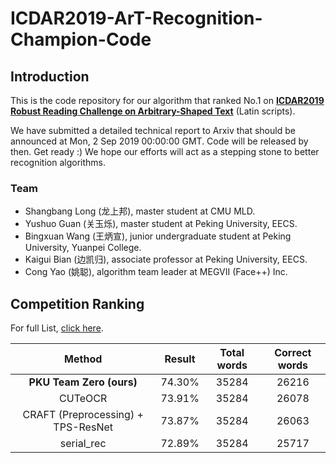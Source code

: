 # ICDAR2019-ArT-Recognition-Champion-Code

## Introduction

This is the code repository for our algorithm that ranked No.1 on [__ICDAR2019 Robust Reading Challenge on Arbitrary-Shaped Text__](https://rrc.cvc.uab.es/?ch=14&com=introduction) (Latin scripts). 

We have submitted a detailed technical report to Arxiv that should be announced at Mon, 2 Sep 2019 00:00:00 GMT. Code will be released by then. Get ready :) We hope our efforts will act as a stepping stone to better recognition algorithms.

### Team
- Shangbang Long (龙上邦), master student at CMU MLD.
- Yushuo Guan (关玉烁), master student at Peking University, EECS.
- Bingxuan Wang (王炳宣), junior undergraduate student at Peking University, Yuanpei College.
- Kaigui Bian (边凯归), associate professor at Peking University, EECS.
- Cong Yao (姚聪), algorithm team leader at MEGVII (Face++) Inc.


## Competition Ranking

For full List, [click here](https://rrc.cvc.uab.es/?ch=14&com=evaluation&task=2).

| Method | Result | Total words | Correct words |
|:------:|:------:|:------:|:------:|
| __PKU Team Zero (ours)__ | 74.30% | 35284 | 26216 | 
| CUTeOCR | 73.91% | 35284 | 26078 |
| CRAFT (Preprocessing) + TPS-ResNet | 73.87% | 35284 | 26063 |
| serial_rec | 72.89% | 35284 | 25717 |
